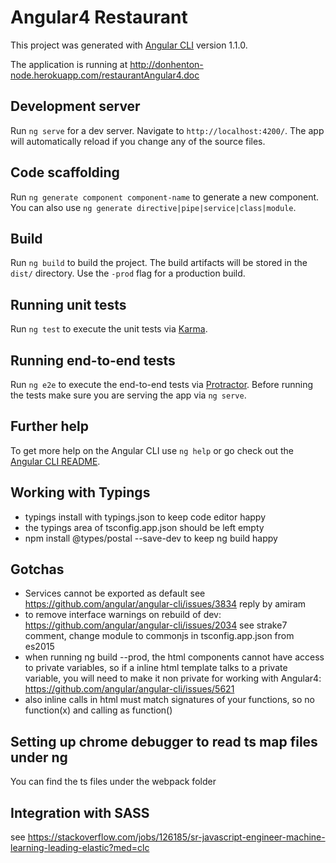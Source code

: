 # Angular4 Restaurant

This project was generated with [Angular CLI](https://github.com/angular/angular-cli) version 1.1.0.

The application is running at http://donhenton-node.herokuapp.com/restaurantAngular4.doc

## Development server

Run `ng serve` for a dev server. Navigate to `http://localhost:4200/`. The app will automatically reload if you change any of the source files.

## Code scaffolding

Run `ng generate component component-name` to generate a new component. You can also use `ng generate directive|pipe|service|class|module`.

## Build

Run `ng build` to build the project. The build artifacts will be stored in the `dist/` directory. Use the `-prod` flag for a production build.

## Running unit tests

Run `ng test` to execute the unit tests via [Karma](https://karma-runner.github.io).

## Running end-to-end tests

Run `ng e2e` to execute the end-to-end tests via [Protractor](http://www.protractortest.org/).
Before running the tests make sure you are serving the app via `ng serve`.

## Further help

To get more help on the Angular CLI use `ng help` or go check out the [Angular CLI README](https://github.com/angular/angular-cli/blob/master/README.md).

## Working with Typings
* typings install with typings.json to keep code editor happy
* the typings area of tsconfig.app.json should be left empty
* npm install @types/postal --save-dev to keep ng build happy

## Gotchas
* Services cannot be exported as default see https://github.com/angular/angular-cli/issues/3834
reply by amiram
* to remove interface warnings on rebuild of dev: https://github.com/angular/angular-cli/issues/2034 see strake7 comment, change module to commonjs in tsconfig.app.json from es2015
* when running ng build --prod, the html components cannot have access to private variables, so 
if a inline html template talks to a private variable, you will need to make it non private for
working with Angular4: https://github.com/angular/angular-cli/issues/5621
* also inline calls in html must match signatures of your functions, so no function(x) and calling as function()

## Setting up chrome debugger to read ts map files under ng
  You can find the ts files under the webpack folder
  
## Integration with SASS
see https://stackoverflow.com/jobs/126185/sr-javascript-engineer-machine-learning-leading-elastic?med=clc


